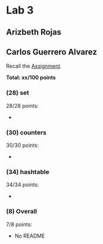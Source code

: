 # Lab 3

## Arizbeth Rojas

## Carlos Guerrero Alvarez

Recall the [Assignment](https://www.cs.dartmouth.edu/~cs50/Labs/lab3).

**Total: xx/100 points**

### (28) set

28/28 points:

* 

### (30) counters

30/30 points:

* 

### (34) hashtable

34/34 points:

* 

### (8) Overall

7/8 points:

* No README 

